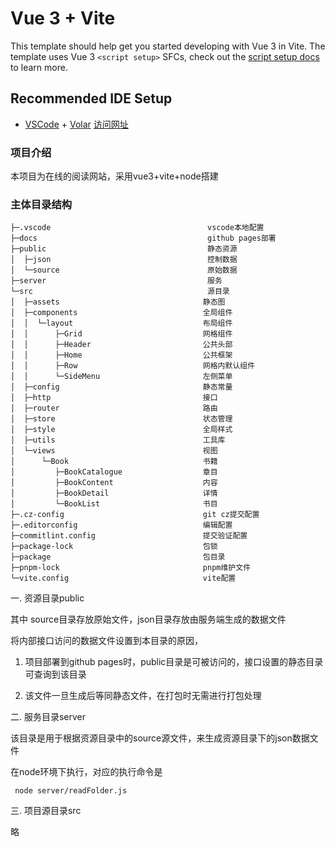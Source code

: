 <!--
 * @Author: tanshaobo
 * @Date: 2023-06-08 15:34:10
 * @LastEditors: tanshaobo
 * @LastEditTime: 2023-09-15 11:36:37
 * @Description: file content
 * @FilePath: \spark-reader\README.md
-->
# Vue 3 + Vite

This template should help get you started developing with Vue 3 in Vite. The template uses Vue 3 `<script setup>` SFCs, check out the [script setup docs](https://v3.vuejs.org/api/sfc-script-setup.html#sfc-script-setup) to learn more.

## Recommended IDE Setup

- [VSCode](https://code.visualstudio.com/) + [Volar](https://marketplace.visualstudio.com/items?itemName=johnsoncodehk.volar)
[访问网址](https://tanshaobo.github.io/spark-reader/)

### 项目介绍

本项目为在线的阅读网站，采用vue3+vite+node搭建

### 主体目录结构

```
├─.vscode                                   vscode本地配置
├─docs                                      github pages部署
├─public                                    静态资源
│  ├─json                                   控制数据
│  └─source                                 原始数据  
├─server                                    服务
└─src                                       源目录
│  ├─assets                                静态图
│  ├─components                            全局组件
│  │  └─layout                             布局组件 
│  │      ├─Grid                           网格组件
│  │      ├─Header                         公共头部 
│  │      ├─Home                           公共框架 
│  │      ├─Row                            网格内默认组件
│  │      └─SideMenu                       左侧菜单
│  ├─config                                静态常量
│  ├─http                                  接口
│  ├─router                                路由
│  ├─store                                 状态管理
│  ├─style                                 全局样式
│  ├─utils                                 工具库
│  └─views                                 视图
│      └─Book                              书籍
│         ├─BookCatalogue                  章目 
│         ├─BookContent                    内容
│         ├─BookDetail                     详情
│         └─BookList                       书目
├─.cz-config                               git cz提交配置
├─.editorconfig                            编辑配置
├─commitlint.config                        提交验证配置
├─package-lock                             包锁
├─package                                  包目录
├─pnpm-lock                                pnpm维护文件
└─vite.config                              vite配置
```

一. 资源目录public
  
  其中 source目录存放原始文件，json目录存放由服务端生成的数据文件

  将内部接口访问的数据文件设置到本目录的原因，

  1. 项目部署到github pages时，public目录是可被访问的，接口设置的静态目录可查询到该目录

  2. 该文件一旦生成后等同静态文件，在打包时无需进行打包处理

二. 服务目录server

  该目录是用于根据资源目录中的source源文件，来生成资源目录下的json数据文件

  在node环境下执行，对应的执行命令是
  ```
   node server/readFolder.js
  ```
三. 项目源目录src

  略




